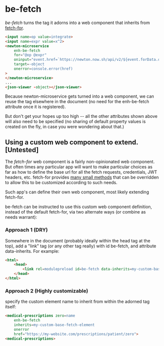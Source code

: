 # be-fetch

*be-fetch* turns the tag it adorns into a web component that inherits from [fetch-for](https://github.com/bahrus/fetch-for).

```html
<input name=op value=integrate>
<input name=expr value=x^2>
<newton-microservice
    enh-be-fetch
    for="@op @expr"
    oninput="event.href=`https://newton.now.sh/api/v2/${event.forData.op.value}/${event.forData.expr.value}`"
    target=-object
    onerror=console.error(href)
>
</newton-microservice>
...
<json-viewer -object></json-viewer>

```

Because newton-microservice gets turned into a web component, we can reuse the tag elsewhere in the document (no need for the enh-be-fetch attribute once it is registered).

But don't get your hopes up too high -- all the other attributes shown above will also need to be specified (no sharing of default property values is created on the fly, in case you were wondering about that.)

## Using a custom web component to extend. [Untested]

The *fetch-for* web component is a fairly non-opinionated web component.  But often times any particular app will want to make particular choices as far as how to define the base url for all the fetch requests, credentials, JWT headers, etc.  fetch-for provides [many small methods](https://github.com/bahrus/fetch-for/blob/baseline/fetch-for.ts) that can be overridden to allow this to be customized according to such needs.

Such app's can define their own web component, most likely extending fetch-for.

be-fetch can be instructed to use this custom web component definition, instead of the default fetch-for, via two alternate ways (or combine as needs warrant):

### Approach 1 (DRY)

Somewhere in the document (probably ideally within the head tag at the top), add a "link" tag (or any other tag really) with id be-fetch, and attribute data-inherits.  For example:

```html
<html>
    <head>
        <link rel=modulepreload id=be-fetch data-inherits=my-custom-base-fetch-element href=https://myapp.com/resources/be-fetch.js >
    </head>
</html>
```

### Approach 2 (Highly customizable)

specify the custom element name to inherit from within the adorned tag itself:


```html
<medical-prescriptions zero=name
    enh-be-fetch 
    inherits=my-custom-base-fetch-element
    onerror
    href="https://my-website.com/prescriptions/patient/zero">
<medical-prescriptions>
```